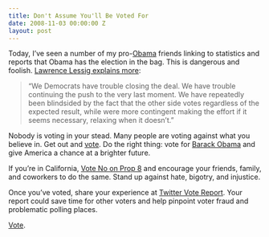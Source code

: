 ```yaml
---
title: Don't Assume You'll Be Voted For
date: 2008-11-03 00:00:00 Z
layout: post
---
```





Today, I’ve seen a number of my pro-[Obama](http://www.barackobama.com/) friends linking to statistics and reports that Obama has the election in the bag. This is dangerous and foolish. [Lawrence Lessig explains more](http://lessig.org/blog/2008/11/winning_tuesday_an_urgent_plea.html):

> “We Democrats have trouble closing the deal. We have trouble continuing the push to the very last moment. We have repeatedly been blindsided by the fact that the other side votes regardless of the expected result, while were more contingent making the effort if it seems necessary, relaxing when it doesn’t.”

Nobody is voting in your stead. Many people are voting against what you believe in. Get out and [vote](http://maps.google.com/vote). Do the right thing: vote for [Barack Obama](http://barackobama.com/) and give America a chance at a brighter future.

If you’re in California, [Vote No on Prop 8](http://www.noonprop8.com/) and encourage your friends, family, and coworkers to do the same. Stand up against hate, bigotry, and injustice.

Once you’ve voted, share your experience at [Twitter Vote Report](http://www.twittervotereport.com/). Your report could save time for other voters and help pinpoint voter fraud and problematic polling places.

[Vote](http://maps.google.com/vote).
